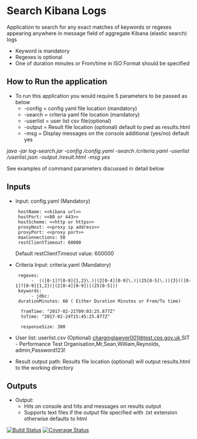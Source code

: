 # Search Kibana Logs

Application to search for any exact matches of keywords or regexes appearing anywhere in message field of aggregate Kibana (elastic search) logs
- Keyword is mandatory
- Regexes is optional
- One of duration minutes or From/time in ISO Format should be specified

## How to Run the application
* To run this application you would require 5 parameters to be passed as below
    - -config   = config yaml file location  (mandatory)
    - -search   = criteria yaml file location (mandatory)
    - -userlist = user list csv file(optional)
    - -output   = Result file location (optional) default to pwd as results.html
    - -msg = Display messages on the console additional (yes/no) default yes

_java -jar log-search.jar  -config <path>/config.yaml -search <path>/criteria.yaml -userlist <path>/userlist.json 
        -output <path>/result.html -msg yes_

See examples of command parameters discussed in detail below

## Inputs
* Input: config.yaml (Mandatory)

       hostName: <<kibana url>>
       hostPort: <<80 or 443>>
       hostScheme: <<http or https>>
       proxyHost: <<proxy ip address>>
       proxyPort: <<proxy port>>
       maxConnections: 50
       restClientTimeout: 60000
    
    Default restClientTimeout value: 600000
    
* Criteria Input: criteria.yaml (Mandatory)
 
       regexes:
            -  (([0-1]?[0-9]{1,2}\.)|(2[0-4][0-9]\.)|(25[0-5]\.)){3}(([0-1]?[0-9]{1,2})|(2[0-4][0-9])|(25[0-5]))
       keywords:
            - jdbc:
       durationMinutes: 60 ( Either Duration Minutes or From/To time)

        fromTime: "2017-02-21T09:03:25.877Z"
        toTime: "2017-02-24T15:45:25.877Z"

        responseSize: 300

* User list: userlist.csv (Optional)
        charginglawyer001@test.cps.gov.uk,SIT - Performance Test Organisation,Mr,Sean,William,Reynolds,
        admin,Password123!

* Result output path: Results file location (optional) will output results.html to the working directory

## Outputs
* Output: 
    - Hits on console and hits and messages on results output
    - Supports text files if the output file specified with  .txt extension otherwise defaults to html
    
    

[![Build Status](https://travis-ci.org/CJSCommonPlatform/log-search.svg?branch=master)](https://travis-ci.org/CJSCommonPlatform/log-search) [![Coverage Status](https://coveralls.io/repos/github/CJSCommonPlatform/log-search/badge.svg?branch=master)](https://coveralls.io/github/CJSCommonPlatform/log-search?branch=master)
